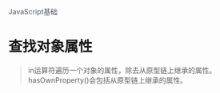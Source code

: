 <font color=#4E5969>JavaScript基础</font>
# 查找对象属性
>in运算符遍历一个对象的属性，除去从原型链上继承的属性。  
hasOwnProperty()会包括从原型链上继承的属性。